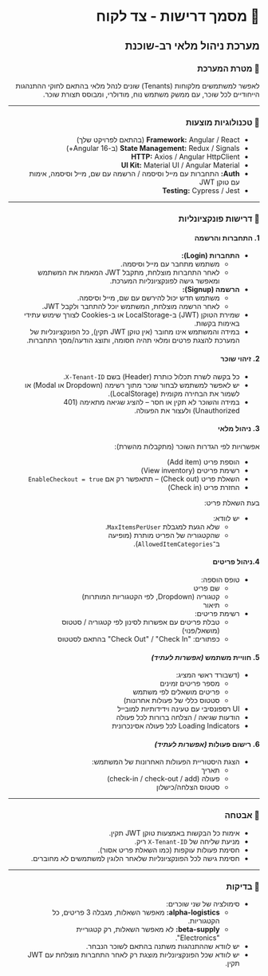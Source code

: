 <div dir="rtl">

# 📄 מסמך דרישות - צד לקוח  
## מערכת ניהול מלאי רב-שוכנת

### 🎯 מטרת המערכת  
לאפשר למשתמשים מלקוחות (Tenants) שונים לנהל מלאי בהתאם לחוקי ההתנהגות הייחודיים לכל שוכר, עם ממשק משתמש נוח, מודולרי, ומבוסס תצורת שוכר.

---

### 🧰 טכנולוגיות מוצעות  
- **Framework:** Angular / React (בהתאם לפרויקט שלך)  
- **State Management:** Redux / Signals (ב-Angular 16+)  
- **HTTP:** Axios / Angular HttpClient  
- **UI Kit:** Material UI / Angular Material  
- **Auth:** התחברות עם מייל וסיסמה / הרשמה עם שם, מייל וסיסמה, אימות עם טוקן JWT  
- **Testing:** Cypress / Jest  

---

### 🧩 דרישות פונקציונליות

#### 1. התחברות והרשמה  
- **התחברות (Login):**  
  - משתמש מתחבר עם מייל וסיסמה.  
  - לאחר התחברות מוצלחת, מתקבל JWT המאמת את המשתמש ומאפשר גישה לפונקציונליות המערכת.  
- **הרשמה (Signup):**  
  - משתמש חדש יכול להירשם עם שם, מייל וסיסמה.  
  - לאחר הרשמה מוצלחת, המשתמש יוכל להתחבר ולקבל JWT.  
- שמירת הטוקן (JWT) ב-LocalStorage או ב-Cookies לצורך שימוש עתידי באימות בקשות.  
- במידה והמשתמש אינו מחובר (אין טוקן JWT תקין), כל הפונקציונליות של המערכת להצגת פרטים ומלאי תהיה חסומה, ותוצג הודעה/מסך התחברות.  

#### 2. זיהוי שוכר  
- כל בקשה לשרת תכלול כותרת (Header) בשם `X-Tenant-ID`.  
- יש לאפשר למשתמש לבחור שוכר מתוך רשימה (Dropdown או Modal) או לשמור את הבחירה מקומית (LocalStorage).  
- במידה והשוכר לא תקין או חסר – להציג שגיאה מתאימה (401 Unauthorized) ולעצור את הפעולה.  

#### 3. ניהול מלאי  
אפשרויות לפי הגדרות השוכר (מתקבלות מהשרת):  
- הוספת פריט (Add item)  
- רשימת פריטים (View inventory)  
- השאלת פריט (Check out) – תתאפשר רק אם `EnableCheckout = true`  
- החזרת פריט (Check in)  

בעת השאלת פריט:  
- יש לוודא:  
  - שלא הגעת למגבלת `MaxItemsPerUser`.  
  - שהקטגוריה של הפריט מותרת (מופיעה ב־`AllowedItemCategories`).  

#### 4.ניהול פריטים  
- טופס הוספה:  
  - שם פריט  
  - קטגוריה (Dropdown, לפי הקטגוריות המותרות)  
  - תיאור  
- רשימת פריטים:  
  - טבלת פריטים עם אפשרות לסינון לפי קטגוריה / סטטוס (מושאל/פנוי)  
  - כפתורים: "Check Out" / "Check In" בהתאם לסטטוס  


#### 5. חוויית משתמש *(אפשרות לעתיד)*  
- (דשבורד ראשי המציג:  
  - מספר פריטים זמינים  
  - פריטים מושאלים לפי משתמש  
  - סטטוס כללי של פעולות אחרונות)  
- UI רספונסיבי עם טעינה וידידותיות למובייל  
- הודעות שגיאה / הצלחה ברורות לכל פעולה  
- Loading Indicators לכל פעולה אסינכרונית  
 
#### 6. רישום פעולות *(אפשרות לעתיד)*  
- הצגת היסטוריית הפעולות האחרונות של המשתמש:  
  - תאריך  
  - פעולה (check-in / check-out / add)  
  - סטטוס הצלחה/כישלון  

---

### 🔐 אבטחה  
- אימות כל הבקשות באמצעות טוקן JWT תקין.  
- מניעת שליחה של `X-Tenant-ID` ריק.  
- חסימת פעולות עוקפות (כמו השאלת פריט אסור).  
- חסימת גישה לכל הפונקציונליות שלאחר הלוגין למשתמשים לא מחוברים.  

---

### 🧪 בדיקות  
- סימולציה של שני שוכרים:  
  - **alpha-logistics:** מאפשר השאלות, מגבלה 3 פריטים, כל הקטגוריות.  
  - **beta-supply:** לא מאפשר השאלות, רק קטגוריית "Electronics".  
- יש לוודא שההתנהגות משתנה בהתאם לשוכר הנבחר.  
- יש לוודא שכל הפונקציונליות מוצגת רק לאחר התחברות מוצלחת עם JWT תקין.

</div>
